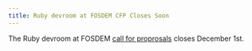 ```yaml
---
title: Ruby devroom at FOSDEM CFP Closes Soon
---
```


The Ruby devroom at FOSDEM [call for proprosals][cfp] closes December 1st.

[cfp]: http://fosdem-ruby.github.io/cfp.html
